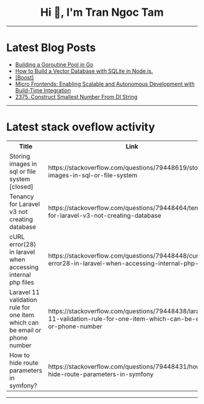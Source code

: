 <h1 align="center">Hi 👋, I'm Tran Ngoc Tam</h1>

---

# Latest Blog Posts 
<!-- BLOG-POST-LIST:START -->
- [Building a Goroutine Pool in Go](https://dev.to/leapcell/building-a-goroutine-pool-in-go-38bk)
- [How to Build a Vector Database with SQLite in Node.js.](https://dev.to/sfundomhlungu/how-to-build-a-vector-database-with-sqlite-in-nodejs-1epd)
- [[Boost]](https://dev.to/shyamsundersrd/-9dp)
- [Micro Frontends: Enabling Scalable and Autonomous Development with Build-Time Integration](https://dev.to/giteden/micro-frontends-enabling-scalable-and-autonomous-development-with-build-time-integration-4jk6)
- [2375. Construct Smallest Number From DI String](https://dev.to/mdarifulhaque/2375-construct-smallest-number-from-di-string-1jco)
<!-- BLOG-POST-LIST:END -->

---

# Latest stack oveflow activity
<table>
  <tr><th>Title</th><th>Link</th></tr>
  <!-- STACKOVERFLOW:START --><tr><td>Storing images in sql or file system [closed]</td><td>https://stackoverflow.com/questions/79448619/storing-images-in-sql-or-file-system</td></tr><tr><td>Tenancy for Laravel v3 not creating database</td><td>https://stackoverflow.com/questions/79448464/tenancy-for-laravel-v3-not-creating-database</td></tr><tr><td>cURL error&lpar;28&rpar; in laravel when accessing internal php files</td><td>https://stackoverflow.com/questions/79448448/curl-error28-in-laravel-when-accessing-internal-php-files</td></tr><tr><td>Laravel 11 validation rule for one item which can be email or phone number</td><td>https://stackoverflow.com/questions/79448438/laravel-11-validation-rule-for-one-item-which-can-be-email-or-phone-number</td></tr><tr><td>How to hide route parameters in symfony?</td><td>https://stackoverflow.com/questions/79448431/how-to-hide-route-parameters-in-symfony</td></tr><!-- STACKOVERFLOW:END -->
</table>

---


